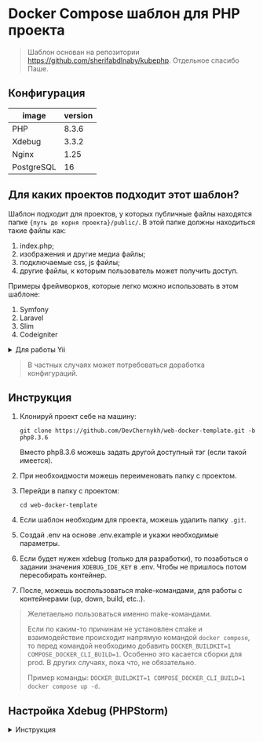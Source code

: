 # Docker Compose шаблон для PHP проекта
> Шаблон основан на репозитории https://github.com/sherifabdlnaby/kubephp.
> Отдельное спасибо Паше.

## Конфигурация

| image      | version |
|------------|---------|
| PHP        | 8.3.6   |
| Xdebug     | 3.3.2   |
| Nginx      | 1.25    |
| PostgreSQL | 16      | 

## Для каких проектов подходит этот шаблон?
Шаблон подходит для проектов, у которых публичные файлы находятся папке `{путь до корня проекта}/public/`.
В этой папке должны находиться такие файлы как:
1. index.php;
2. изображения и другие медиа файлы;
3. подключаемые css, js файлы;
4. другие файлы, к которым пользователь может получить доступ.

Примеры фреймворков, которые легко можно использовать в этом шаблоне:
1. Symfony
2. Laravel
3. Slim
4. Codeigniter

<details>
<summary>Для работы Yii</summary>

Чтобы работать с Yii, необходимо заменить путь `/app/public` на `/app/web`
1. изменить конфигурацию nginx
   в файле `docker/web/nginx/conf.d/app.conf` в 16 строчке заменить `root $base/public;` -> `root $base/web;`
2. в compose-файле изменить volume  `${APP_BASE_DIR-.}/public:/app/public` -> `${APP_BASE_DIR-.}/web:/app/web` 
3. в файле `docker/web/Dockerfile` в 12 строчке заменить `COPY --chown=www-data:www-data --from=app /app/public /app/public` -> `COPY --chown=www-data:www-data --from=app /app/web /app/web`

> Мог где-то что-то упустить. Разворачивать Yii не пробовал.
</details>

> В частных случаях может потребоваться доработка конфигураций.

## Инструкция
1. Клонируй проект себе на машину:

   ```git clone https://github.com/DevChernykh/web-docker-template.git -b php8.3.6```

   Вместо php8.3.6 можешь задать другой доступный тэг (если такой имеется).
2. При необхоидмости можешь переименовать папку с проектом.
3. Перейди в папку с проектом:

   ```cd web-docker-template```
5. Если шаблон необходим для проекта, можешь удалить папку `.git`.
6. Создай .env на основе .env.example и укажи необходимые параметры.
7. Если будет нужен xdebug (только для разработки), то позаботься о задании значения `XDEBUG_IDE_KEY` в .env. Чтобы не пришлось потом пересобирать контейнер.
8. После, можешь воспользоваться make-командами, для работы с контейнерами (up, down, build, etc..).

> Желетаельно пользоваться именно make-командами.
>
> Если по каким-то причинам не установлен cmake и взаимодействие происходит напрямую командой `docker compose`, то перед командой необходимо добавить `DOCKER_BUILDKIT=1 COMPOSE_DOCKER_CLI_BUILD=1`.
> Особенно это касается сборки для prod. В других случаях, пока что, не обязательно.
>
> Пример команды: `DOCKER_BUILDKIT=1 COMPOSE_DOCKER_CLI_BUILD=1 docker compose up -d`.

## Настройка Xdebug (PHPStorm)
<details>
<summary>Инструкция</summary>

1. Задать значение в `.env` для `XDEBUG_IDE_KEY`. Например: `xdebug_app_key`.
   При изменении настроек, необходимо пересобрать контейнер с php.
   <hr>
2. Settings -> Build, Execution, Deployment -> Docker:

   Нажимаем "+", указываем своё имя и настраиваем подключение в зависимости от Ваших настроек Docker.
   Внизу должна появиться надпись `Connection successful`.
   <hr>
3. Settings -> PHP -> CLI Interpreter -> 3 точки:
 
   Нажимаем слева "+" -> `From Docker, Vargant ...`, выбираем пункт `Docker Compose`.

   Server -> выбираем тот, что создали на прошлом шаге.
   
   Configuration files -> выбираем `compose.yaml` из этого проекта.
   
   Service -> выбираем контейнер с PHP.

   OK

   Остальное на Ваш вкус, но в графе Lifecycle лучше оставить connect to existing container.
   <hr>
4. Settings -> PHP -> CLI Interpreter:
   
   Выбрать только что созданный конфиг.
   <hr>
5. Settings -> PHP -> Servers:

   Нажимаем "+", вводим названием (его нужно запомнить), указываем хост (127.0.0.1) и порт, который указали в `.env` для nginx.

   Включаем галочку `Use path mappings` и раскрываем папку `Projects Files`, на против `app` указываем `/app`.
   <hr>
6. Settings -> PHP -> Debug:

   В блоке `Xdebug` находим поле `Debug port` и добавляем туда `9001`.
   <hr>
7. Run -> Edit configurations:
   
   Нажимаем на "+", переходим в `PHP Remote Debug`, указываем название.

   В поле Server указываем тот, что создали в п.5

   IDE key (session_id) указываем тот, что указали в `.env` в поле `XDEBUG_IDE_KEY`

После, на верхней панели, где включается debug, выбираем вариант из п.7.
Теперь можно ставить breakpoints, запускать debug и посылать запросы.
</details>
